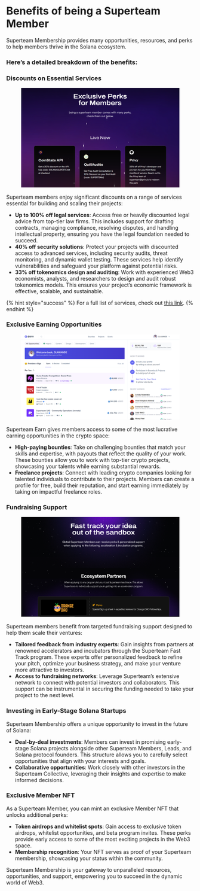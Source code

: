 # Benefits of being a Superteam Member

Superteam Membership provides many opportunities, resources, and perks to help members thrive in the Solana ecosystem.&#x20;

### Here’s a detailed breakdown of the benefits:

### **Discounts on Essential Services**

<figure><img src="../.gitbook/assets/image (1).png" alt=""><figcaption></figcaption></figure>

Superteam members enjoy significant discounts on a range of services essential for building and scaling their projects:

* **Up to 100% off legal services**: Access free or heavily discounted legal advice from top-tier law firms. This includes support for drafting contracts, managing compliance, resolving disputes, and handling intellectual property, ensuring you have the legal foundation needed to succeed.
* **40% off security solutions**: Protect your projects with discounted access to advanced services, including security audits, threat monitoring, and dynamic wallet testing. These services help identify vulnerabilities and safeguard your platform against potential risks.
* **33% off tokenomics design and auditing**: Work with experienced Web3 economists, analysts, and researchers to design and audit robust tokenomics models. This ensures your project’s economic framework is effective, scalable, and sustainable.

{% hint style="success" %}
For a full list of services, check out [this link](https://superteam.fun/member-perks).
{% endhint %}

### **Exclusive Earning Opportunities**

<figure><img src="../.gitbook/assets/image (2).png" alt=""><figcaption></figcaption></figure>

Superteam Earn gives members access to some of the most lucrative earning opportunities in the crypto space:

* **High-paying bounties**: Take on challenging bounties that match your skills and expertise, with payouts that reflect the quality of your work. These bounties allow you to work with top-tier crypto projects, showcasing your talents while earning substantial rewards.
* **Freelance projects**: Connect with leading crypto companies looking for talented individuals to contribute to their projects. Members can create a profile for free, build their reputation, and start earning immediately by taking on impactful freelance roles.

### **Fundraising Support**

<figure><img src="../.gitbook/assets/image.png" alt=""><figcaption></figcaption></figure>

Superteam members benefit from targeted fundraising support designed to help them scale their ventures:

* **Tailored feedback from industry experts**: Gain insights from partners at renowned accelerators and incubators through the Superteam Fast Track program. These experts offer personalized feedback to refine your pitch, optimize your business strategy, and make your venture more attractive to investors.
* **Access to fundraising networks**: Leverage Superteam’s extensive network to connect with potential investors and collaborators. This support can be instrumental in securing the funding needed to take your project to the next level.

### **Investing in Early-Stage Solana Startups**

Superteam Membership offers a unique opportunity to invest in the future of Solana:

* **Deal-by-deal investments**: Members can invest in promising early-stage Solana projects alongside other Superteam Members, Leads, and Solana protocol founders. This structure allows you to carefully select opportunities that align with your interests and goals.
* **Collaborative opportunities**: Work closely with other investors in the Superteam Collective, leveraging their insights and expertise to make informed decisions.

### **Exclusive Member NFT**

As a Superteam Member, you can mint an exclusive Member NFT that unlocks additional perks:

* **Token airdrops and whitelist spots**: Gain access to exclusive token airdrops, whitelist opportunities, and beta program invites. These perks provide early access to some of the most exciting projects in the Web3 space.
* **Membership recognition**: Your NFT serves as proof of your Superteam membership, showcasing your status within the community.

Superteam Membership is your gateway to unparalleled resources, opportunities, and support, empowering you to succeed in the dynamic world of Web3.
